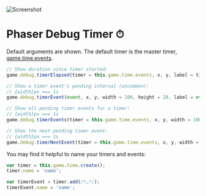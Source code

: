![Screenshot](https://samme.github.io/phaser-debug-timer/screenshot.png)

Phaser Debug Timer ⏱
==================

Default arguments are shown. The default timer is the master timer, [game.time.events](http://phaser.io/docs/2.6.2/Phaser.Time.html#events).

```javascript
// Show duration since timer started:
game.debug.timerElapsed(timer = this.game.time.events, x, y, label = timer.name)

// Show a timer event's pending interval (uncommon):
// {width}px === 1s
game.debug.timerEvent(event, x, y, width = 100, height = 20, label = event.name)

// Show all pending timer events for a timer:
// {width}px === 1s
game.debug.timerEvents(timer = this.game.time.events, x, y, width = 100, height = 20, label = timer.name)

// Show the next pending timer event:
// {width}px === 1s
game.debug.timerNextEvent(timer = this.game.time.events, x, y, width = 100, height = 20, label = timer.name)
```

You may find it helpful to name your timers and events:

```javascript
var timer = this.game.time.create();
timer.name = 'name';

var timerEvent = timer.add(/*…*/);
timerEvent.name = 'name';
```

